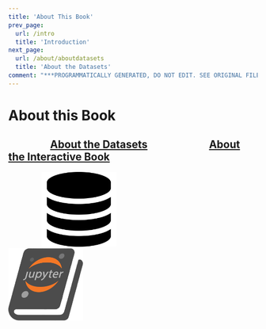 ```yaml
---
title: 'About This Book'
prev_page:
  url: /intro
  title: 'Introduction'
next_page:
  url: /about/aboutdatasets
  title: 'About the Datasets'
comment: "***PROGRAMMATICALLY GENERATED, DO NOT EDIT. SEE ORIGINAL FILES IN /content***"
---
```

# About this Book
<!--
<p style="margin:0;display:inline;float:left"><h2>About the Datasets</h2></p>
<p style="margin:0;display:inline;float:right"><h2>About the Interactive Book</h2></p>-->

<h2>&nbsp;&nbsp;&nbsp;&nbsp;&nbsp;&nbsp;&nbsp;&nbsp;&nbsp;&nbsp;&nbsp;&nbsp;&nbsp;&nbsp;&nbsp;&nbsp;&nbsp;<a href="https://veerg24.github.io/myonlinebook/about/aboutdatasets.html">About the Datasets</a> &nbsp;&nbsp;&nbsp;&nbsp;&nbsp;&nbsp;&nbsp;&nbsp;&nbsp;&nbsp;&nbsp;&nbsp;&nbsp;&nbsp;&nbsp;&nbsp;&nbsp;&nbsp;&nbsp;&nbsp;&nbsp;&nbsp;&nbsp; <a href="https://veerg24.github.io/myonlinebook/about/aboutinteractivebooks.html">About the Interactive Book</a></h2>

&nbsp;&nbsp;&nbsp;&nbsp;&nbsp;&nbsp;&nbsp;&nbsp;&nbsp;&nbsp;&nbsp;&nbsp;&nbsp;&nbsp;&nbsp;&nbsp;&nbsp;<a href="https://veerg24.github.io/myonlinebook/about/aboutdatasets.html"><img src="datasets.png" style="width: 30%;"/></a>&nbsp;&nbsp;&nbsp;&nbsp;&nbsp;&nbsp;&nbsp;&nbsp;&nbsp;&nbsp;&nbsp;&nbsp;&nbsp;&nbsp;&nbsp;&nbsp;&nbsp;&nbsp;&nbsp;&nbsp;&nbsp;&nbsp;&nbsp;&nbsp;&nbsp;&nbsp;&nbsp;&nbsp;&nbsp;&nbsp;&nbsp;&nbsp;&nbsp;&nbsp;&nbsp;&nbsp;&nbsp;&nbsp;&nbsp;&nbsp;&nbsp;&nbsp;&nbsp;&nbsp;&nbsp;&nbsp;&nbsp;&nbsp;<a href="https://veerg24.github.io/myonlinebook/about/aboutinteractivebooks.html"><img src="jupyterbook.png" style="width: 30%;"/></a>

[datasets]: https://veerg24.github.io/myonlinebook/about/aboutdatasets.html
[jupyterbook]: https://veerg24.github.io/myonlinebook/about/aboutinteractivebooks.html
